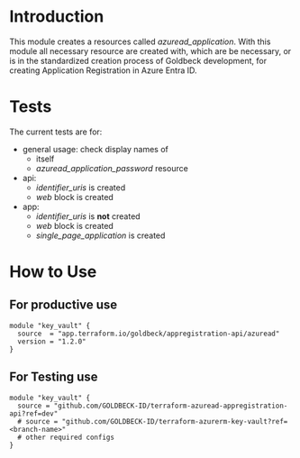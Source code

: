 # Introduction

This module creates a resources called _azuread_application_.
With this module all necessary resource are created with, which are be necessary, or is in the standardized creation process of Goldbeck development, for creating Application Registration in Azure Entra ID.

# Tests

The current tests are for:

- general usage: check display names of
  - itself
  - _azuread_application_password_ resource
- api:
  - _identifier_uris_ is created
  - _web_ block is created
- app:
  - _identifier_uris_ is **not** created
  - _web_ block is created
  - _single_page_application_ is created

# How to Use

## For productive use

```hcl
module "key_vault" {
  source  = "app.terraform.io/goldbeck/appregistration-api/azuread"
  version = "1.2.0"
}
```

## For Testing use

```hcl
module "key_vault" {
  source = "github.com/GOLDBECK-ID/terraform-azuread-appregistration-api?ref=dev"
  # source = "github.com/GOLDBECK-ID/terraform-azurerm-key-vault?ref=<branch-name>"
  # other required configs
}
```
